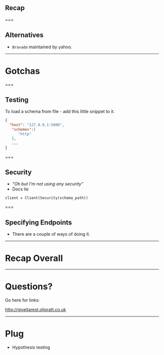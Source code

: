 ## Recap

===

## Alternatives

- `Bravado` maintained by yahoo.

---

# Gotchas

===

## Testing

To load a schema from file - add this little snippet to it.

```json
{
  "host": "127.0.0.1:5000",
   "schemes":[
      "http"
   ],
   ...
}
```

===

## Security

- *"Oh but I'm not using any security"*
- Docs lie

```
client = Client(Security(schema_path))
```

===

## Specifying Endpoints

- There are a couple of ways of doing it.

---

# Recap Overall

---

# Questions?

Go here for links:

http://giveitarest.olipratt.co.uk

---

# Plug

- Hypothesis testing
